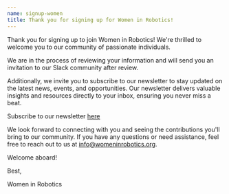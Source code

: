 ```yaml
---
name: signup-women
title: Thank you for signing up for Women in Robotics!
---
```


Thank you for signing up to join Women in Robotics! We're thrilled to welcome you to our community of passionate individuals.

We are in the process of reviewing your information and will send you an invitation to our Slack community after review.

Additionally, we invite you to subscribe to our newsletter to stay updated on the latest news, events, and opportunities. Our newsletter delivers valuable insights and resources directly to your inbox, ensuring you never miss a beat.

Subscribe to our newsletter [here](https://www.womeninrobotics.org/newsletter)

We look forward to connecting with you and seeing the contributions you'll bring to our community. If you have any questions or need assistance, feel free to reach out to us at info@womeninrobotics.org.

Welcome aboard!

Best,

Women in Robotics
